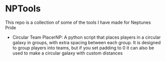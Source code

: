 # NPTools
This repo is a collection of some of the tools I have made for Neptunes Pride
* Circular Team PlacerNP: A python script that places players in a circular galaxy in groups, with extra spacing between each group. It is designed to group players into teams, but if you set padding to 0 it can also be used to make a circular galaxy with custom distances
